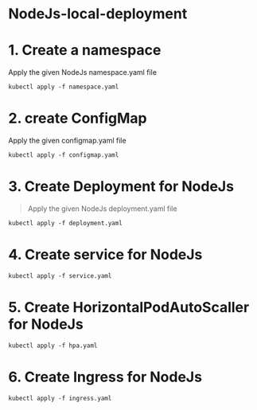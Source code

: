 # NodeJs-local-deployment

# 1. Create a namespace

Apply the given NodeJs namespace.yaml file

    kubectl apply -f namespace.yaml

# 2.  create ConfigMap 

Apply the given configmap.yaml file

    kubectl apply -f configmap.yaml

# 3. Create Deployment for NodeJs

> Apply the given NodeJs deployment.yaml file

    kubectl apply -f deployment.yaml

# 4.  Create service for NodeJs

    kubectl apply -f service.yaml

# 5. Create HorizontalPodAutoScaller for NodeJs

    kubectl apply -f hpa.yaml

# 6. Create Ingress for NodeJs

    kubectl apply -f ingress.yaml

